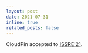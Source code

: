 ```yaml
---
layout: post
date: 2021-07-31
inline: true
related_posts: false
---
```


CloudPin accepted to [ISSRE'21](https://2021.issre.net/).
